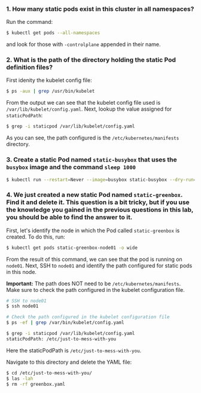 ### 1. How many static pods exist in this cluster in all namespaces?

Run the command:

```bash
$ kubectl get pods --all-namespaces
```

and look for those with `-controlplane` appended in their name.

### 2. What is the path of the directory holding the static Pod definition files?

First idenity the kubelet config file:

```bash
$ ps -aux | grep /usr/bin/kubelet
```

From the output we can see that the kubelet config file used is `/var/lib/kubelet/config.yaml`. Next, lookup the value assigned for `staticPodPath`:

```bash
$ grep -i staticpod /var/lib/kubelet/config.yaml
```

As you can see, the path configured is the `/etc/kubernetes/manifests` directory.

### 3. Create a static Pod named `static-busybox` that uses the `busybox` image and the command `sleep 1000`

```bash
$ kubectl run --restart=Never --image=busybox static-busybox --dry-run=client -o yaml --command -- sleep 1000 > /etc/kubernetes/manifests/static-busybox.yam
```

### 4. We just created a new static Pod named `static-greenbox`. Find it and delete it. This question is a bit tricky, but if you use the knowledge you gained in the previous questions in this lab, you should be able to find the answer to it.

First, let's identify the node in which the Pod called `static-greenbox` is created. To do this, run:

```bash
$ kubectl get pods static-greenbox-node01 -o wide
```

From the result of this command, we can see that the pod is running on `node01`.
Next, SSH to `node01` and identify the path configured for static pods in this node.

**Important:** The path does NOT need to be `/etc/kubernetes/manifests`. Make sure to check the path configured in the kubelet configuration file.

```bash
# SSH to node01
$ ssh node01

# Check the path configured in the kubelet configuration file
$ ps -ef | grep /var/bin/kubelet/config.yaml

$ grep -i staticpod /var/lib/kubelet/config.yaml
staticPodPath: /etc/just-to-mess-with-you
```

Here the staticPodPath is `/etc/just-to-mess-with-you`.

Navigate to this directory and delete the YAML file:

```bash
$ cd /etc/just-to-mess-with-you/
$ las -lah
$ rm -rf greenbox.yaml
```

